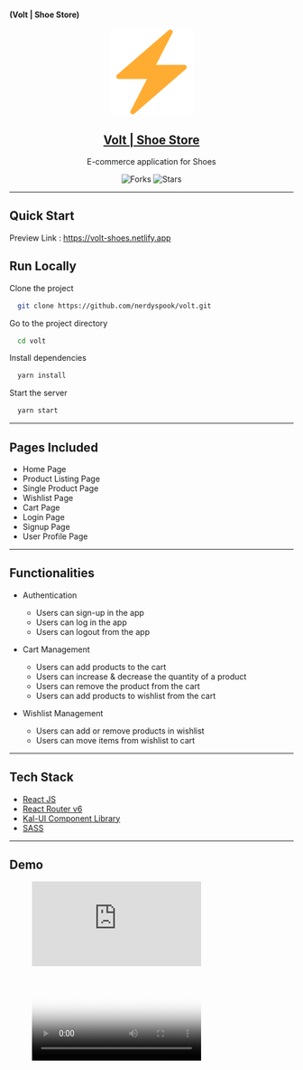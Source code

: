 #### (Volt | Shoe Store)

<div align="center">
  <img src="./public/icon.png" width="150" title="Volt Shoe Store Logo">

## [Volt | Shoe Store](https://volt-shoes.netlify.app/)

E-commerce application for Shoes

![Forks](https://img.shields.io/github/forks/nerdyspook/volt)
![Stars](https://img.shields.io/github/stars/nerdyspook/volt)

</div>

---

## Quick Start

Preview Link : https://volt-shoes.netlify.app

## Run Locally

Clone the project

```bash
  git clone https://github.com/nerdyspook/volt.git
```

Go to the project directory

```bash
  cd volt
```

Install dependencies

```bash
  yarn install
```

Start the server

```bash
  yarn start
```

---

## Pages Included

-   Home Page
-   Product Listing Page
-   Single Product Page
-   Wishlist Page
-   Cart Page
-   Login Page
-   Signup Page
-   User Profile Page

---

## Functionalities

-   Authentication

    -   Users can sign-up in the app
    -   Users can log in the app
    -   Users can logout from the app

-   Cart Management

    -   Users can add products to the cart
    -   Users can increase & decrease the quantity of a product
    -   Users can remove the product from the cart
    -   Users can add products to wishlist from the cart

-   Wishlist Management
    -   Users can add or remove products in wishlist
    -   Users can move items from wishlist to cart

---

## Tech Stack

-   [React JS](https://reactjs.org/)
-   [React Router v6](https://reactrouter.com/)
-   [Kal-UI Component Library](https://kal-ui.netlify.app/)
-   [SASS](https://sass-lang.com/)

---

## Demo

<figure class="video_container">
  <iframe src="https://www.loom.com/share/b2f0ce8e969c41e3946249f65a3e7278" frameborder="0" allowfullscreen="true"> </iframe>
</figure>

<figure class="video_container">
  <video controls="true" allowfullscreen="true" poster="path/to/poster_image.png">
    <source src="./src/assets/video/volt-demo.mp4" type="video/mp4">
  </video>
</figure>
